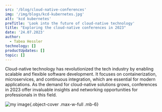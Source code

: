 ```yaml
---
src: '/blog/cloud-native-conferences'
img: '/img/blogs/kcd-kubernetes.jpg'
alt: 'kcd kubernetes'
preTitle: 'Look into the future of cloud-native technology'
title: "Exploring the cloud-native conferences in 2023"
date: '24.07.2023'
author:
  - Tabea Hessler
technology: []
productUpdates: []
topic: []
---
```

Cloud-native technology has revolutionized the tech industry by enabling scalable and flexible software development. It focuses on containerization, microservices, and continuous integration, which are essential for modern applications. As the demand for cloud-native solutions grows, conferences in 2023 offer invaluable insights and networking opportunities for professionals in this field.
<!--more-->

![my image](/img/blogs/kcd-kubernetes.jpg){.object-cover .max-w-full .mb-6}